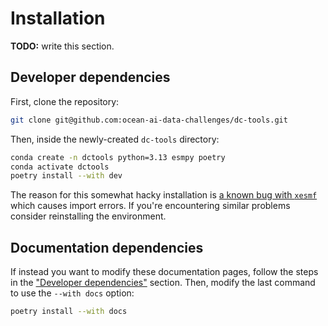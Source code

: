 # Installation

**TODO:** write this section.

## Developer dependencies

First, clone the repository:

```bash
git clone git@github.com:ocean-ai-data-challenges/dc-tools.git
```

Then, inside the newly-created `dc-tools` directory:

```bash
conda create -n dctools python=3.13 esmpy poetry
conda activate dctools
poetry install --with dev
```

The reason for this somewhat hacky installation is [a known bug with `xesmf`](https://github.com/pangeo-data/xESMF/issues/269) which causes import errors.
If you're encountering similar problems consider reinstalling the environment.

## Documentation dependencies

If instead you want to modify these documentation pages, follow the steps in the ["Developer dependencies"](#developer-dependencies) section.
Then, modify the last command to use the `--with docs` option:

```bash
poetry install --with docs
```
